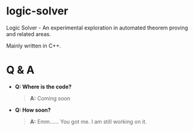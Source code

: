 # logic-solver

Logic Solver - An experimental exploration in automated theorem proving and related areas.

Mainly written in C++.


# Q & A

- **Q: Where is the code?**
  > **A:** Coming soon

- **Q: How soon?**
  > **A:** Emm...... You got me. I am still working on it.
